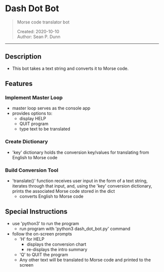# Dash Dot Bot

> Morse code translator bot
>
> Created: 2020-10-10  
> Author: Sean P. Dunn

***

## Description

- This bot takes a text string and converts it to Morse code.

## Features

### Implement Master Loop

- master loop serves as the console app
- provides options to:
  - display HELP
  - QUIT program
  - type text to be translated

### Create Dictionary

- 'key' dictionary holds the conversion key/values for translating from English to Morse code

### Build Conversion Tool

- 'translate()' function receives user input in the form of a text string, iterates through that input, and, using the 'key' conversion dictionary, prints the associated Morse code stored in the dict
  - converts English to Morse code

## Special Instructions

- use 'python3' to run the program
  - run program with 'python3 dash_dot_bot.py' command
- follow the on-screen prompts
  - 'H' for HELP
    - displays the conversion chart
    - re-displays the intro summary
  - 'Q' to QUIT the program
  - Any other text will be translated to Morse code and printed to the screen
